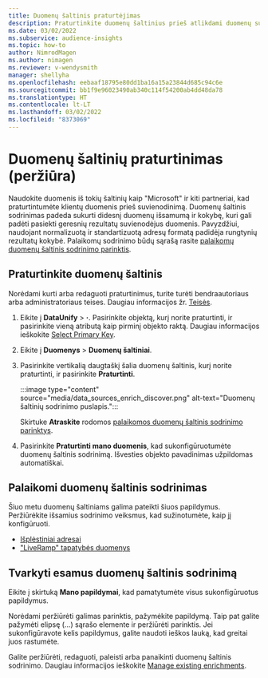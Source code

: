 ```yaml
---
title: Duomenų šaltinis praturtėjimas
description: Praturtinkite duomenų šaltinius prieš atlikdami duomenų suvienijimo procesą.
ms.date: 03/02/2022
ms.subservice: audience-insights
ms.topic: how-to
author: NimrodMagen
ms.author: nimagen
ms.reviewer: v-wendysmith
manager: shellyha
ms.openlocfilehash: eebaaf18795e80dd1ba16a15a23844d685c94c6e
ms.sourcegitcommit: bb1f9e96023490ab340c114f54200ab4dd48da78
ms.translationtype: HT
ms.contentlocale: lt-LT
ms.lasthandoff: 03/02/2022
ms.locfileid: "8373069"
---
```

# <a name="enrichment-for-data-sources-preview"></a>Duomenų šaltinių praturtinimas (peržiūra)

Naudokite duomenis iš tokių šaltinių kaip "Microsoft" ir kiti partneriai, kad praturtintumėte klientų duomenis prieš suvienodinimą. Duomenų šaltinis sodrinimas padeda sukurti didesnį duomenų išsamumą ir kokybę, kuri gali padėti pasiekti geresnių rezultatų suvienodėjus duomenis. Pavyzdžiui, naudojant normalizuotą ir standartizuotą adresų formatą padidėja rungtynių rezultatų kokybė. Palaikomų sodrinimo būdų sąrašą rasite [palaikomų duomenų šaltinis sodrinimo parinktis](#supported-data-source-enrichments).

## <a name="enrich-a-data-source"></a>Praturtinkite duomenų šaltinis

Norėdami kurti arba redaguoti praturtinimus, turite turėti bendraautoriaus arba administratoriaus teises. Daugiau informacijos žr. [Teisės](permissions.md).  

1. Eikite į **DataUnify** > **·**. Pasirinkite objektą, kurį norite praturtinti, ir pasirinkite vieną atributą kaip pirminį objekto raktą. Daugiau informacijos ieškokite [Select Primary Key](map-entities.md#select-primary-key-and-semantic-type-for-attributes).

1. Eikite į **Duomenys** > **Duomenų šaltiniai**.
 
1. Pasirinkite vertikalią daugtaškį šalia duomenų šaltinis, kurį norite praturtinti, ir pasirinkite **Praturtinti**.

   :::image type="content" source="media/data_sources_enrich_discover.png" alt-text="Duomenų šaltinių sodrinimo puslapis.":::

   Skirtuke **Atraskite** rodomos [palaikomos duomenų šaltinis sodrinimo parinktys](#supported-data-source-enrichments).

1. Pasirinkite **Praturtinti mano duomenis**, kad sukonfigūruotumėte duomenų šaltinis sodrinimą. Išvesties objekto pavadinimas užpildomas automatiškai.

## <a name="supported-data-source-enrichments"></a>Palaikomi duomenų šaltinis sodrinimas

Šiuo metu duomenų šaltiniams galima pateikti šiuos papildymus. Peržiūrėkite išsamius sodrinimo veiksmus, kad sužinotumėte, kaip jį konfigūruoti.

- [Išplėstiniai adresai](enrichment-enhanced-addresses.md)
- ["LiveRamp" tapatybės duomenys](enrichment-liveramp.md)

## <a name="manage-existing-data-source-enrichments"></a>Tvarkyti esamus duomenų šaltinis sodrinimą

Eikite į skirtuką **Mano papildymai**, kad pamatytumėte visus sukonfigūruotus papildymus.

Norėdami peržiūrėti galimas parinktis, pažymėkite papildymą. Taip pat galite pažymėti elipsę (...) sąrašo elemente ir peržiūrėti parinktis. Jei sukonfigūravote kelis papildymus, galite naudoti ieškos lauką, kad greitai juos rastumėte.

Galite peržiūrėti, redaguoti, paleisti arba panaikinti duomenų šaltinis sodrinimo. Daugiau informacijos ieškokite [Manage existing enrichments](enrichment-hub.md).
